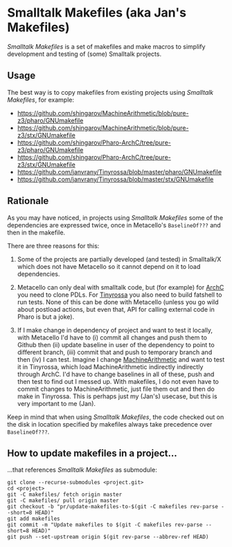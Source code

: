 # Smalltalk Makefiles (aka Jan's Makefiles)

*Smalltalk Makefiles* is a set of makefiles and make macros
to simplify development and testing of (some) Smalltalk
projects.

## Usage

The best way is to copy makefiles from existing projects
using *Smalltalk Makefiles*, for example:

 * https://github.com/shingarov/MachineArithmetic/blob/pure-z3/pharo/GNUmakefile
 * https://github.com/shingarov/MachineArithmetic/blob/pure-z3/stx/GNUmakefile
 * https://github.com/shingarov/Pharo-ArchC/tree/pure-z3/pharo/GNUmakefile
 * https://github.com/shingarov/Pharo-ArchC/tree/pure-z3/stx/GNUmakefile
 * https://github.com/janvrany/Tinyrossa/blob/master/pharo/GNUmakefile
 * https://github.com/janvrany/Tinyrossa/blob/master/stx/GNUmakefile

## Rationale

As you may have noticed, in projects using *Smalltalk Makefiles* some of the
dependencies are expressed twice, once in Metacello's `BaselineOf???` and then
in the makefile.

There are three reasons for this:

  1. Some of the projects are partially developed (and tested) in Smalltalk/X which does not have Metacello so it cannot depend on it to load dependencies.

  2. Metacello can only deal with smalltalk code, but (for example) for [ArchC](https://github.com/shingarov/Pharo-ArchC) you need to clone PDLs. For [Tinyrossa](https://github.com/janvrany/Tinyrossa) you also need to build fatshell to run tests. None of this can be done with Metacello (unless you go wild about postload actions, but even that, API for calling external code in Pharo is but a joke).

  3. If I make change in dependency of project and want to test it locally, with Metacello I'd have to (i) commit all changes and push them to Github then (ii) update baseline in user of the dependency to point to different branch, (iii) commit that and push to temporary branch and then (iv) I can test. Imagine I change [MachineArithmetic](https://github.com/shingarov/MachineArithmetic) and want to test it in Tinyrossa, which load MachineArithmetic indirectly indirectly through ArchC. I'd have to change baselines in all of these, push and then test to find out I messed up. With makefiles, I do not even have to commit changes to MachineArithmetic, just file them out and then do make in Tinyrossa. This is perhaps just my (Jan's) usecase, but this is very important to me (Jan).

Keep in mind that when using *Smalltalk Makefiles*, the code checked out on the disk in location
specified by makefiles always take precedence over `BaselineOf???`.

## How to update makefiles in a project...

...that references *Smalltalk Makefiles* as submodule:

```
git clone --recurse-submodules <project.git>
cd <project>
git -C makefiles/ fetch origin master
git -C makefiles/ pull origin master
git checkout -b "pr/update-makefiles-to-$(git -C makefiles rev-parse --short=8 HEAD)"
git add makefiles
git commit -m "Update makefiles to $(git -C makefiles rev-parse --short=8 HEAD)"
git push --set-upstream origin $(git rev-parse --abbrev-ref HEAD)
```

